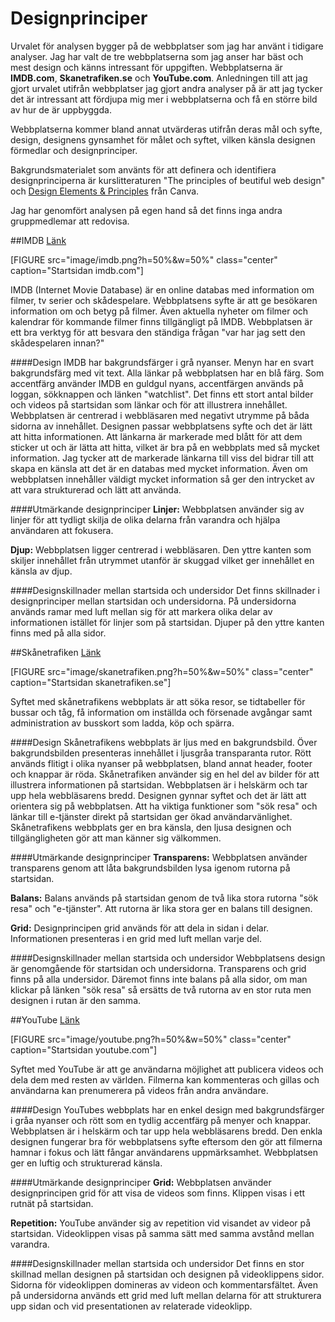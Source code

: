 Designprinciper
===============================

Urvalet för analysen bygger på de webbplatser som jag har använt i tidigare analyser. Jag har valt de tre webbplatserna som jag anser har bäst och mest design och känns intressant för uppgiften. Webbplatserna är <b>IMDB.com</b>, <b>Skanetrafiken.se</b> och <b>YouTube.com</b>. Anledningen till att jag gjort urvalet utifrån webbplatser jag gjort andra analyser på är att jag tycker det är intressant att fördjupa mig mer i webbplatserna och få en större bild av hur de är uppbyggda.

Webbplatserna kommer bland annat utvärderas utifrån deras mål och syfte, design, designens gynsamhet för målet och syftet, vilken känsla designen förmedlar och designprinciper.

Bakgrundsmaterialet som använts för att definera och identifiera designprinciperna är kurslitteraturen "The principles of beutiful web design" och [Design Elements & Principles](https://www.canva.com/learn/design-elements-principles/) från Canva.

Jag har genomfört analysen på egen hand så det finns inga andra gruppmedlemar att redovisa.

##IMDB
[Länk](http://www.imdb.com/)

[FIGURE src="image/imdb.png?h=50%&w=50%" class="center" caption="Startsidan imdb.com"]

IMDB (Internet Movie Database) är en online databas med information om filmer, tv serier och skådespelare. Webbplatsens syfte är att ge besökaren information om och betyg på filmer. Även aktuella nyheter om filmer och kalendrar för kommande filmer finns tillgängligt på IMDB. Webbplatsen är ett bra verktyg för att besvara den ständiga frågan "var har jag sett den skådespelaren innan?"

####Design
IMDB har bakgrundsfärger i grå nyanser. Menyn har en svart bakgrundsfärg med vit text. Alla länkar på webbplatsen har en blå färg. Som accentfärg använder IMDB en guldgul nyans, accentfärgen används på loggan, sökknappen och länken "watchlist". Det finns ett stort antal bilder och videos på startsidan som länkar och för att illustrera innehållet. Webbplatsen är centrerad i webbläsaren med negativt utrymme på båda sidorna av innehållet. Designen passar webbplatsens syfte och det är lätt att hitta informationen. Att länkarna är markerade med blått för att dem sticker ut och är lätta att hitta, vilket är bra på en webbplats med så mycket information. Jag tycker att de markerade länkarna till viss del bidrar till att skapa en känsla att det är en databas med mycket information. Även om webbplatsen innehåller väldigt mycket information så ger den intrycket av att vara strukturerad och lätt att använda.      

####Utmärkande designprinciper
<b>Linjer:</b> Webbplatsen använder sig av linjer för att tydligt skilja de olika delarna från varandra och hjälpa användaren att fokusera.

<b>Djup:</b> Webbplatsen ligger centrerad i webbläsaren. Den yttre kanten som skiljer innehållet från utrymmet utanför är skuggad vilket ger innehållet en känsla av djup.

####Designskillnader mellan startsida och undersidor
Det finns skillnader i designprinciper mellan startsidan och undersidorna. På undersidorna används ramar med luft mellan sig för att markera olika delar av informationen istället för linjer som på startsidan. Djuper på den yttre kanten finns med på alla sidor.

##Skånetrafiken
[Länk](https://www.skanetrafiken.se/)

[FIGURE src="image/skanetrafiken.png?h=50%&w=50%" class="center" caption="Startsidan skanetrafiken.se"]

Syftet med skånetrafikens webbplats är att söka resor, se tidtabeller för bussar och tåg, få information om inställda och försenade avgångar samt administration av busskort som ladda, köp och spärra.

####Design
Skånetrafikens webbplats är ljus med en bakgrundsbild. Över bakgrundsbilden presenteras innehållet i ljusgråa transparanta rutor. Rött används flitigt i olika nyanser på webbplatsen, bland annat header, footer och knappar är röda. Skånetrafiken använder sig en hel del av bilder för att illustrera informationen på startsidan. Webbplatsen är i helskärm och tar upp hela webbläsarens bredd. Designen gynnar syftet och det är lätt att orientera sig på webbplatsen. Att ha viktiga funktioner som "sök resa" och länkar till e-tjänster direkt på startsidan ger ökad användarvänlighet. Skånetrafikens webbplats ger en bra känsla, den ljusa designen och tillgängligheten gör att man känner sig välkommen.

####Utmärkande designprinciper
<b>Transparens:</b> Webbplatsen använder transparens genom att låta bakgrundsbilden lysa igenom rutorna på startsidan.

<b>Balans:</b>  Balans används på startsidan genom de två lika stora rutorna "sök resa" och "e-tjänster". Att rutorna är lika stora ger en balans till designen.

<b>Grid:</b>  Designprincipen grid används för att dela in sidan i delar. Informationen presenteras i en grid med luft mellan varje del.

####Designskillnader mellan startsida och undersidor
Webbplatsens design är genomgående för startsidan och undersidorna. Transparens och grid finns på alla undersidor. Däremot finns inte balans på alla sidor, om man klickar på länken "sök resa" så ersätts de två rutorna av en stor ruta men designen i rutan är den samma.

##YouTube
[Länk](https://www.youtube.com/)

[FIGURE src="image/youtube.png?h=50%&w=50%" class="center" caption="Startsidan youtube.com"]

Syftet med YouTube är att ge användarna möjlighet att publicera videos och dela dem med resten av världen. Filmerna kan kommenteras och gillas och användarna kan prenumerera på videos från andra användare.

####Design
YouTubes webbplats har en enkel design med bakgrundsfärger i gråa nyanser och rött som en tydlig accentfärg på menyer och knappar. Webbplatsen är i helskärm och tar upp hela webbläsarens bredd. Den enkla designen fungerar bra för webbplatsens syfte eftersom den gör att filmerna hamnar i fokus och lätt fångar användarens uppmärksamhet. Webbplatsen ger en luftig och strukturerad känsla.

####Utmärkande designprinciper
<b>Grid:</b> Webbplatsen använder designprincipen grid för att visa de videos som finns. Klippen visas i ett rutnät på startsidan.

<b>Repetition:</b> YouTube använder sig av repetition vid visandet av videor på startsidan. Videoklippen visas på samma sätt med samma avstånd mellan varandra.

####Designskillnader mellan startsida och undersidor
Det finns en stor skillnad mellan designen på startsidan och designen på videoklippens sidor. Sidorna för videoklippen domineras av videon och kommentarsfältet. Även på undersidorna används ett grid med luft mellan delarna för att strukturera upp sidan och vid presentationen av relaterade videoklipp.
